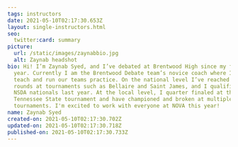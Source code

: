 ```yaml
---
tags: instructors
date: 2021-05-10T02:17:30.653Z
layout: single-instructors.html
seo:
  twitter:card: summary
picture:
  url: /static/images/zaynabbio.jpg
  alt: Zaynab headshot
bio: Hi! I’m Zaynab Syed, and I’ve debated at Brentwood High since my freshman
  year. Currently I am the Brentwood Debate team’s novice coach where I help
  teach and run our teams practice. On the national level I’ve reached out
  rounds at tournaments such as Bellaire and Saint James, and I qualified to
  NSDA nationals last year. At the local level, I quarter finaled at the
  Tennessee State tournament and have championed and broken at multiple local
  tournaments. I'm excited to work with everyone at NOVA this year!
name: Zaynab Syed
created-on: 2021-05-10T02:17:30.702Z
updated-on: 2021-05-10T02:17:30.718Z
published-on: 2021-05-10T02:17:30.733Z
---
```

